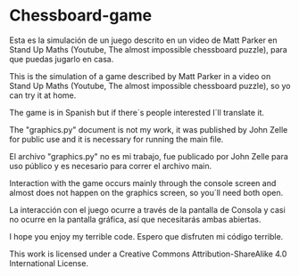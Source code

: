 # Chessboard-game
Esta es la simulación de un juego descrito en un video de Matt Parker en Stand Up Maths (Youtube, The almost impossible chessboard puzzle), para que puedas jugarlo en casa. 

This is the simulation of a game described by Matt Parker in a video on Stand Up Maths (Youtube, The almost impossible chessboard puzzle), so yo can try it at home.    



The game is in Spanish but if there´s people interested I´ll translate it. 

The "graphics.py" document is not my work, it was published by John Zelle for public use and it is necessary for running the main file. 

El archivo "graphics.py" no es mi trabajo, fue publicado por John Zelle para uso público y es necesario para correr el archivo main.


Interaction with the game occurs mainly through the console screen and almost does not happen on the graphics screen, so you´ll need both open.

La interacción con el juego ocurre a través de la pantalla de Consola y casi no ocurre en la pantalla gráfica, así que necesitarás ambas abiertas.

I hope you enjoy my terrible code.
Espero que disfruten mi código terrible.





This work is licensed under a Creative Commons Attribution-ShareAlike 4.0 International License.
